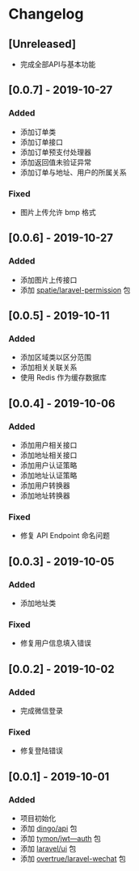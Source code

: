 # Changelog
## [Unreleased]
- 完成全部API与基本功能   

## [0.0.7] - 2019-10-27
### Added
- 添加订单类  
- 添加订单接口  
- 添加订单预支付处理器  
- 添加返回值未验证异常  
- 添加订单与地址、用户的所属关系  
### Fixed
- 图片上传允许 bmp 格式  

## [0.0.6] - 2019-10-27
### Added
- 添加图片上传接口  
- 添加 [spatie/laravel-permission](https://packagist.org/packages/spatie/laravel-permission) 包  

## [0.0.5] - 2019-10-11
### Added
- 添加区域类以区分范围
- 添加相关关联关系
- 使用 Redis 作为缓存数据库

## [0.0.4] - 2019-10-06
### Added
- 添加用户相关接口
- 添加地址相关接口
- 添加用户认证策略
- 添加地址认证策略
- 添加用户转换器
- 添加地址转换器
### Fixed
- 修复 API Endpoint 命名问题

## [0.0.3] - 2019-10-05
### Added
- 添加地址类   
### Fixed
- 修复用户信息填入错误   

## [0.0.2] - 2019-10-02
### Added
- 完成微信登录   
### Fixed
- 修复登陆错误   

## [0.0.1] - 2019-10-01
### Added
- 项目初始化   
- 添加 [dingo/api](https://packagist.org/packages/dingo/api) 包   
- 添加 [tymon/jwt—auth](https://packagist.org/packages/tymon/jwt-auth) 包   
- 添加 [laravel/ui](https://packagist.org/packages/laravel/ui) 包   
- 添加 [overtrue/laravel-wechat](https://packagist.org/packages/overtrue/laravel-wechat) 包   

